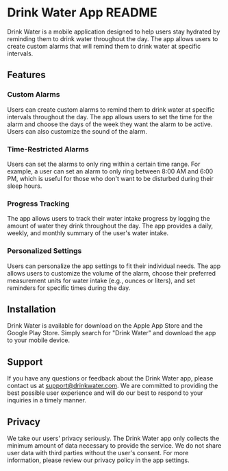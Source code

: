 # Drink Water App README

Drink Water is a mobile application designed to help users stay hydrated by reminding them to drink water throughout the day. The app allows users to create custom alarms that will remind them to drink water at specific intervals.

## Features

### Custom Alarms

Users can create custom alarms to remind them to drink water at specific intervals throughout the day. The app allows users to set the time for the alarm and choose the days of the week they want the alarm to be active. Users can also customize the sound of the alarm.

### Time-Restricted Alarms

Users can set the alarms to only ring within a certain time range. For example, a user can set an alarm to only ring between 8:00 AM and 6:00 PM, which is useful for those who don't want to be disturbed during their sleep hours.

### Progress Tracking

The app allows users to track their water intake progress by logging the amount of water they drink throughout the day. The app provides a daily, weekly, and monthly summary of the user's water intake.

### Personalized Settings

Users can personalize the app settings to fit their individual needs. The app allows users to customize the volume of the alarm, choose their preferred measurement units for water intake (e.g., ounces or liters), and set reminders for specific times during the day.

## Installation

Drink Water is available for download on the Apple App Store and the Google Play Store. Simply search for "Drink Water" and download the app to your mobile device.

## Support

If you have any questions or feedback about the Drink Water app, please contact us at support@drinkwater.com. We are committed to providing the best possible user experience and will do our best to respond to your inquiries in a timely manner.

## Privacy

We take our users' privacy seriously. The Drink Water app only collects the minimum amount of data necessary to provide the service. We do not share user data with third parties without the user's consent. For more information, please review our privacy policy in the app settings.
